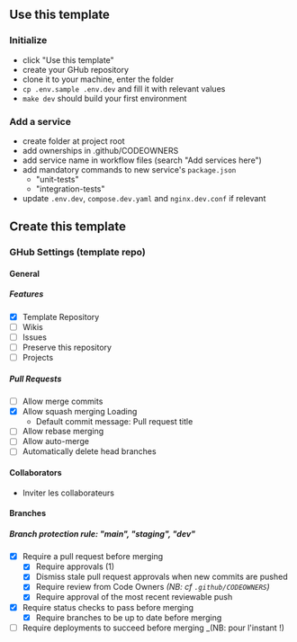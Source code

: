 ## Use this template
### Initialize
- click "Use this template"
- create your GHub repository
- clone it to your machine, enter the folder
- `cp .env.sample .env.dev` and fill it with relevant values
- `make dev` should build your first environment

### Add a service
- create folder at project root
- add ownerships in .github/CODEOWNERS
- add service name in workflow files (search "Add services here")
- add mandatory commands to new service's `package.json`
    - "unit-tests"
    - "integration-tests"
- update `.env.dev`, `compose.dev.yaml` and `nginx.dev.conf` if relevant

## Create this template
### GHub Settings (template repo)

#### General

##### Features
- [x] Template Repository
- [ ] Wikis
- [ ] Issues
- [ ] Preserve this repository
- [ ] Projects

##### Pull Requests
- [ ] Allow merge commits
- [x] Allow squash merging Loading
  - Default commit message: Pull request title
- [ ] Allow rebase merging 
- [ ] Allow auto-merge 
- [ ] Automatically delete head branches

#### Collaborators
- Inviter les collaborateurs

#### Branches

##### Branch protection rule: "main", "staging", "dev"
- [x] Require a pull request before merging
  - [x] Require approvals (1)
  - [x] Dismiss stale pull request approvals when new commits are pushed
  - [x] Require review from Code Owners _(NB: cf `.github/CODEOWNERS`)_
  - [x] Require approval of the most recent reviewable push
- [x] Require status checks to pass before merging
  - [x] Require branches to be up to date before merging
- [ ] Require deployments to succeed before merging _(NB: pour l'instant !)
